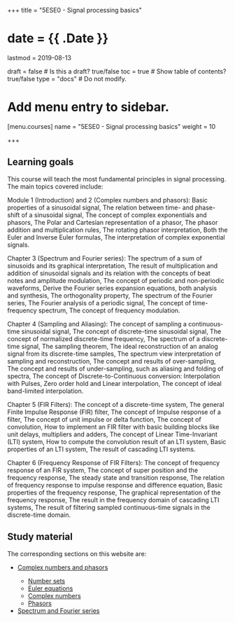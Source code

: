 +++
title = "5ESE0 - Signal processing basics"

# date = {{ .Date }}
lastmod = 2019-08-13

draft = false  # Is this a draft? true/false
toc = true  # Show table of contents? true/false
type = "docs"  # Do not modify.

# Add menu entry to sidebar.
[menu.courses]
  name = "5ESE0 - Signal processing basics"
  weight = 10

+++

## Learning goals

This course will teach the most fundamental principles in signal processing. The main topics covered include:

Module 1 (Introduction) and 2 (Complex numbers and phasors): Basic properties of a sinusoidal signal, The relation between time- and phase-shift of a sinusoidal signal, The concept of complex exponentials and phasors, The Polar and Cartesian representation of a phasor, The phasor addition and multiplication rules, The rotating phasor interpretation, Both the Euler and Inverse Euler formulas, The interpretation of complex exponential signals.

Chapter 3 (Spectrum and Fourier series): The spectrum of a sum of sinusoids and its graphical interpretation, The result of multiplication and addition of sinusoidal signals and its relation with the concepts of beat notes and amplitude modulation, The concept of periodic and non-periodic waveforms, Derive the Fourier series expansion equations, both analysis and synthesis, The orthogonality property, The spectrum of the Fourier series, The Fourier analysis of a periodic signal, The concept of time-frequency spectrum, The concept of frequency modulation.

Chapter 4 (Sampling and Aliasing): The concept of sampling a continuous-time sinusoidal signal, The concept of discrete-time sinusoidal signal, The concept of normalized discrete-time frequency, The spectrum of a discrete-time signal, The sampling theorem, The ideal reconstruction of an analog signal from its discrete-time samples, The spectrum view interpretation of sampling and reconstruction, The concept and results of over-sampling, The concept and results of under-sampling, such as aliasing and folding of spectra, The concept of Discrete-to-Continuous conversion: Interpolation with Pulses, Zero order hold and Linear interpolation, The concept of ideal band-limited interpolation.

Chapter 5 (FIR Filters): The concept of a discrete-time system, The general Finite Impulse Response (FIR) filter, The concept of Impulse response of a filter, The concept of unit impulse or delta function, The concept of convolution, How to implement an FIR filter with basic building blocks like unit delays, multipliers and adders, The concept of Linear Time-Invariant (LTI) system, How to compute the convolution result of an LTI system, Basic properties of an LTI system, The result of cascading LTI systems.

Chapter 6 (Frequency Response of FIR Filters): The concept of frequency response of an FIR system, The concept of super position and the frequency response, The steady state and transition response, The relation of frequency response to impulse response and difference equation, Basic properties of the frequency response, The graphical representation of the frequency response, The result in the frequency domain of cascading LTI systems, The result of filtering sampled continuous-time signals in the discrete-time domain.


## Study material

The corresponding sections on this website are:

<ul>
  <li>  <a href="../../curriculum/mathematicalbackground/mathematicalbackground_complex_main">Complex numbers and phasors</a> </li>
  <ul>  
    <li>  <a href="../../curriculum/mathematicalbackground/mathematicalbackground_complex_numbersets">Number sets</a> </li>
    <li>  <a href="../../curriculum/mathematicalbackground/mathematicalbackground_complex_euler">Euler equations</a> </li>
    <li>  <a href="../../curriculum/mathematicalbackground/mathematicalbackground_complex_notation">Complex numbers</a> </li>
    <li>  <a href="../../curriculum/mathematicalbackground/mathematicalbackground_complex_phasors">Phasors</a>  </li>
  </ul>
  <li>  <a href="../../curriculum/continuous/continuoussignalprocessing_transforms_fs">Spectrum and Fourier series</a> </li>
</ul>
